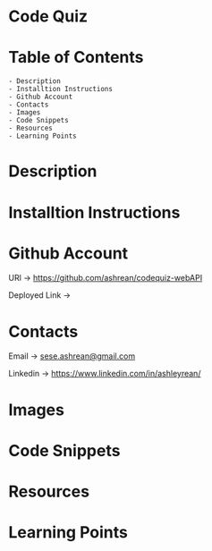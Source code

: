 # Code Quiz

# Table of Contents
    - Description
    - Installtion Instructions
    - Github Account
    - Contacts
    - Images
    - Code Snippets
    - Resources
    - Learning Points

# Description


# Installtion Instructions


# Github Account
URl -> https://github.com/ashrean/codequiz-webAPI

Deployed Link -> 

# Contacts
Email -> sese.ashrean@gmail.com

Linkedin -> https://www.linkedin.com/in/ashleyrean/

# Images


# Code Snippets


# Resources


# Learning Points
